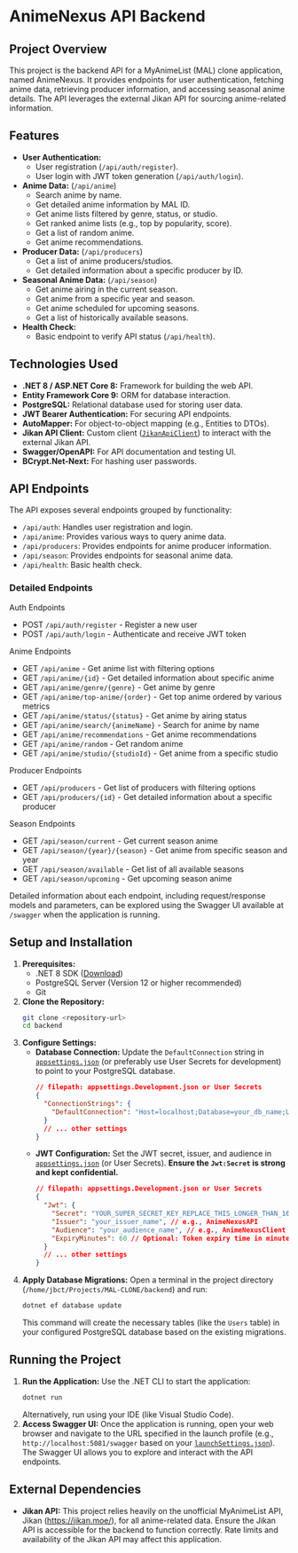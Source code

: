 # AnimeNexus API Backend

## Project Overview

This project is the backend API for a MyAnimeList (MAL) clone application, named AnimeNexus. It provides endpoints for user authentication, fetching anime data, retrieving producer information, and accessing seasonal anime details. The API leverages the external Jikan API for sourcing anime-related information.

## Features

- **User Authentication:**
  - User registration (`/api/auth/register`).
  - User login with JWT token generation (`/api/auth/login`).
- **Anime Data:** (`/api/anime`)
  - Search anime by name.
  - Get detailed anime information by MAL ID.
  - Get anime lists filtered by genre, status, or studio.
  - Get ranked anime lists (e.g., top by popularity, score).
  - Get a list of random anime.
  - Get anime recommendations.
- **Producer Data:** (`/api/producers`)
  - Get a list of anime producers/studios.
  - Get detailed information about a specific producer by ID.
- **Seasonal Anime Data:** (`/api/season`)
  - Get anime airing in the current season.
  - Get anime from a specific year and season.
  - Get anime scheduled for upcoming seasons.
  - Get a list of historically available seasons.
- **Health Check:**
  - Basic endpoint to verify API status (`/api/health`).

## Technologies Used

- **.NET 8 / ASP.NET Core 8:** Framework for building the web API.
- **Entity Framework Core 9:** ORM for database interaction.
- **PostgreSQL:** Relational database used for storing user data.
- **JWT Bearer Authentication:** For securing API endpoints.
- **AutoMapper:** For object-to-object mapping (e.g., Entities to DTOs).
- **Jikan API Client:** Custom client ([`JikanApiClient`](/home/jbct/Projects/MAL-CLONE/backend/AnimeNexus.API/Infrastructure/ExternalServices/JikanApiClient.cs)) to interact with the external Jikan API.
- **Swagger/OpenAPI:** For API documentation and testing UI.
- **BCrypt.Net-Next:** For hashing user passwords.

## API Endpoints

The API exposes several endpoints grouped by functionality:

- `/api/auth`: Handles user registration and login.
- `/api/anime`: Provides various ways to query anime data.
- `/api/producers`: Provides endpoints for anime producer information.
- `/api/season`: Provides endpoints for seasonal anime data.
- `/api/health`: Basic health check.

### Detailed Endpoints

Auth Endpoints

- POST `/api/auth/register` - Register a new user
- POST `/api/auth/login` - Authenticate and receive JWT token

Anime Endpoints

- GET `/api/anime` - Get anime list with filtering options
- GET `/api/anime/{id}` - Get detailed information about specific anime
- GET `/api/anime/genre/{genre}` - Get anime by genre
- GET `/api/anime/top-anime/{order}` - Get top anime ordered by various metrics
- GET `/api/anime/status/{status}` - Get anime by airing status
- GET `/api/anime/search/{animeName}` - Search for anime by name
- GET `/api/anime/recommendations` - Get anime recommendations
- GET `/api/anime/random` - Get random anime
- GET `/api/anime/studio/{studioId}` - Get anime from a specific studio

Producer Endpoints

- GET `/api/producers` - Get list of producers with filtering options
- GET `/api/producers/{id}` - Get detailed information about a specific producer

Season Endpoints

- GET `/api/season/current` - Get current season anime
- GET `/api/season/{year}/{season}` - Get anime from specific season and year
- GET `/api/season/available` - Get list of all available seasons
- GET `/api/season/upcoming` - Get upcoming season anime

Detailed information about each endpoint, including request/response models and parameters, can be explored using the Swagger UI available at `/swagger` when the application is running.

## Setup and Installation

1.  **Prerequisites:**
    - .NET 8 SDK ([Download](https://dotnet.microsoft.com/download/dotnet/8.0))
    - PostgreSQL Server (Version 12 or higher recommended)
    - Git
2.  **Clone the Repository:**
    ```bash
    git clone <repository-url>
    cd backend
    ```
3.  **Configure Settings:**
    - **Database Connection:** Update the `DefaultConnection` string in [`appsettings.json`](/home/jbct/Projects/MAL-CLONE/backend/appsettings.json) (or preferably use User Secrets for development) to point to your PostgreSQL database.
      ```json
      // filepath: appsettings.Development.json or User Secrets
      {
        "ConnectionStrings": {
          "DefaultConnection": "Host=localhost;Database=your_db_name;Username=your_username;Password=your_password;"
        }
        // ... other settings
      }
      ```
    - **JWT Configuration:** Set the JWT secret, issuer, and audience in [`appsettings.json`](/home/jbct/Projects/MAL-CLONE/backend/appsettings.json) (or User Secrets). **Ensure the `Jwt:Secret` is strong and kept confidential.**
      ```json
      // filepath: appsettings.Development.json or User Secrets
      {
        "Jwt": {
          "Secret": "YOUR_SUPER_SECRET_KEY_REPLACE_THIS_LONGER_THAN_16_CHARS", // Replace with a strong, unique secret
          "Issuer": "your_issuer_name", // e.g., AnimeNexusAPI
          "Audience": "your_audience_name", // e.g., AnimeNexusClient
          "ExpiryMinutes": 60 // Optional: Token expiry time in minutes
        }
        // ... other settings
      }
      ```
4.  **Apply Database Migrations:** Open a terminal in the project directory (`/home/jbct/Projects/MAL-CLONE/backend`) and run:
    ```bash
    dotnet ef database update
    ```
    This command will create the necessary tables (like the `Users` table) in your configured PostgreSQL database based on the existing migrations.

## Running the Project

1.  **Run the Application:** Use the .NET CLI to start the application:
    ```bash
    dotnet run
    ```
    Alternatively, run using your IDE (like Visual Studio Code).
2.  **Access Swagger UI:** Once the application is running, open your web browser and navigate to the URL specified in the launch profile (e.g., `http://localhost:5081/swagger` based on your [`launchSettings.json`](/home/jbct/Projects/MAL-CLONE/backend/Properties/launchSettings.json)). The Swagger UI allows you to explore and interact with the API endpoints.

## External Dependencies

- **Jikan API:** This project relies heavily on the unofficial MyAnimeList API, Jikan (https://jikan.moe/), for all anime-related data. Ensure the Jikan API is accessible for the backend to function correctly. Rate limits and availability of the Jikan API may affect this application.
